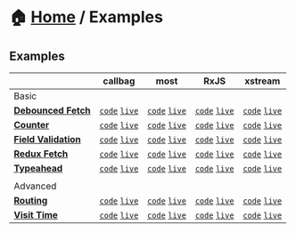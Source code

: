 # 🏠 [Home](../) / Examples

## Examples

<!-- prettier-ignore-start -->
| | callbag | most | RxJS | xstream |
| --- | --- | --- | --- | --- |
| Basic |
| **[Debounced Fetch](./debounced-fetch/README.md)** | [`code`](./debounced-fetch/callbag/) [`live`](https://codesandbox.io/s/github/fanduel-oss/refract/tree/master/examples/debounced-fetch/callbag) | [`code`](./debounced-fetch/most/) [`live`](https://codesandbox.io/s/github/fanduel-oss/refract/tree/master/examples/debounced-fetch/most) | [`code`](./debounced-fetch/rxjs/) [`live`](https://codesandbox.io/s/github/fanduel-oss/refract/tree/master/examples/debounced-fetch/rxjs) | [`code`](./debounced-fetch/xstream/) [`live`](https://codesandbox.io/s/github/fanduel-oss/refract/tree/master/examples/debounced-fetch/xstream) |
| **[Counter](./counter/README.md)** | [`code`](./counter/callbag/) [`live`](https://codesandbox.io/s/github/fanduel-oss/refract/tree/master/examples/counter/callbag) | [`code`](./counter/most/) [`live`](https://codesandbox.io/s/github/fanduel-oss/refract/tree/master/examples/counter/most) | [`code`](./counter/rxjs/) [`live`](https://codesandbox.io/s/github/fanduel-oss/refract/tree/master/examples/counter/rxjs) | [`code`](./counter/xstream/) [`live`](https://codesandbox.io/s/github/fanduel-oss/refract/tree/master/examples/counter/xstream) |
| **[Field Validation](./field-validation/README.md)** | [`code`](./field-validation/callbag/) [`live`](https://codesandbox.io/s/github/fanduel-oss/refract/tree/master/examples/field-validation/callbag) | [`code`](./field-validation/most/) [`live`](https://codesandbox.io/s/github/fanduel-oss/refract/tree/master/examples/field-validation/most) | [`code`](./field-validation/rxjs/) [`live`](https://codesandbox.io/s/github/fanduel-oss/refract/tree/master/examples/field-validation/rxjs) | [`code`](./field-validation/xstream/) [`live`](https://codesandbox.io/s/github/fanduel-oss/refract/tree/master/examples/field-validation/xstream) |
| **[Redux Fetch](./redux-fetch/README.md)** | [`code`](./redux-fetch/callbag/) [`live`](https://codesandbox.io/s/github/fanduel-oss/refract/tree/master/examples/redux-fetch/callbag) | [`code`](./redux-fetch/most/) [`live`](https://codesandbox.io/s/github/fanduel-oss/refract/tree/master/examples/redux-fetch/most) | [`code`](./redux-fetch/rxjs/) [`live`](https://codesandbox.io/s/github/fanduel-oss/refract/tree/master/examples/redux-fetch/rxjs) | [`code`](./redux-fetch/xstream/) [`live`](https://codesandbox.io/s/github/fanduel-oss/refract/tree/master/examples/redux-fetch/xstream) |
| **[Typeahead](./typeahead/README.md)** | [`code`](./typeahead/callbag/) [`live`](https://codesandbox.io/s/github/fanduel-oss/refract/tree/master/examples/typeahead/callbag) | [`code`](./typeahead/most/) [`live`](https://codesandbox.io/s/github/fanduel-oss/refract/tree/master/examples/typeahead/most) | [`code`](./typeahead/rxjs/) [`live`](https://codesandbox.io/s/github/fanduel-oss/refract/tree/master/examples/typeahead/rxjs) | [`code`](./typeahead/xstream/) [`live`](https://codesandbox.io/s/github/fanduel-oss/refract/tree/master/examples/typeahead/xstream) |
| |
| Advanced |
| **[Routing](./routing/README.md)** | [`code`](./routing/callbag/) [`live`](https://codesandbox.io/s/github/fanduel-oss/refract/tree/master/examples/routing/callbag) | [`code`](./routing/most/) [`live`](https://codesandbox.io/s/github/fanduel-oss/refract/tree/master/examples/routing/most) | [`code`](./routing/rxjs/) [`live`](https://codesandbox.io/s/github/fanduel-oss/refract/tree/master/examples/routing/rxjs) | [`code`](./routing/xstream/) [`live`](https://codesandbox.io/s/github/fanduel-oss/refract/tree/master/examples/routing/xstream) |
| **[Visit Time](./visit-time/README.md)** | [`code`](./visit-time/callbag/) [`live`](https://codesandbox.io/s/github/fanduel-oss/refract/tree/master/examples/visit-time/callbag) | [`code`](./visit-time/most/) [`live`](https://codesandbox.io/s/github/fanduel-oss/refract/tree/master/examples/visit-time/most) | [`code`](./visit-time/rxjs/) [`live`](https://codesandbox.io/s/github/fanduel-oss/refract/tree/master/examples/visit-time/rxjs) | [`code`](./visit-time/xstream/) [`live`](https://codesandbox.io/s/github/fanduel-oss/refract/tree/master/examples/visit-time/xstream) |
<!-- prettier-ignore-end -->
